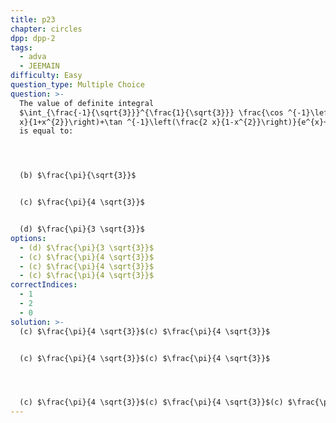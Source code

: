 ```yaml
---
title: p23
chapter: circles
dpp: dpp-2
tags:
  - adva
  - JEEMAIN
difficulty: Easy
question_type: Multiple Choice
question: >-
  The value of definite integral
  $\int_{\frac{-1}{\sqrt{3}}}^{\frac{1}{\sqrt{3}}} \frac{\cos ^{-1}\left(\frac{2
  x}{1+x^{2}}\right)+\tan ^{-1}\left(\frac{2 x}{1-x^{2}}\right)}{e^{x}+1} d x$
  is equal to:




  (b) $\frac{\pi}{\sqrt{3}}$


  (c) $\frac{\pi}{4 \sqrt{3}}$


  (d) $\frac{\pi}{3 \sqrt{3}}$
options:
  - (d) $\frac{\pi}{3 \sqrt{3}}$
  - (c) $\frac{\pi}{4 \sqrt{3}}$
  - (c) $\frac{\pi}{4 \sqrt{3}}$
  - (c) $\frac{\pi}{4 \sqrt{3}}$
correctIndices:
  - 1
  - 2
  - 0
solution: >-
  (c) $\frac{\pi}{4 \sqrt{3}}$(c) $\frac{\pi}{4 \sqrt{3}}$


  (c) $\frac{\pi}{4 \sqrt{3}}$(c) $\frac{\pi}{4 \sqrt{3}}$




  (c) $\frac{\pi}{4 \sqrt{3}}$(c) $\frac{\pi}{4 \sqrt{3}}$(c) $\frac{\pi}{4 \sqrt{3}}$
---
```


